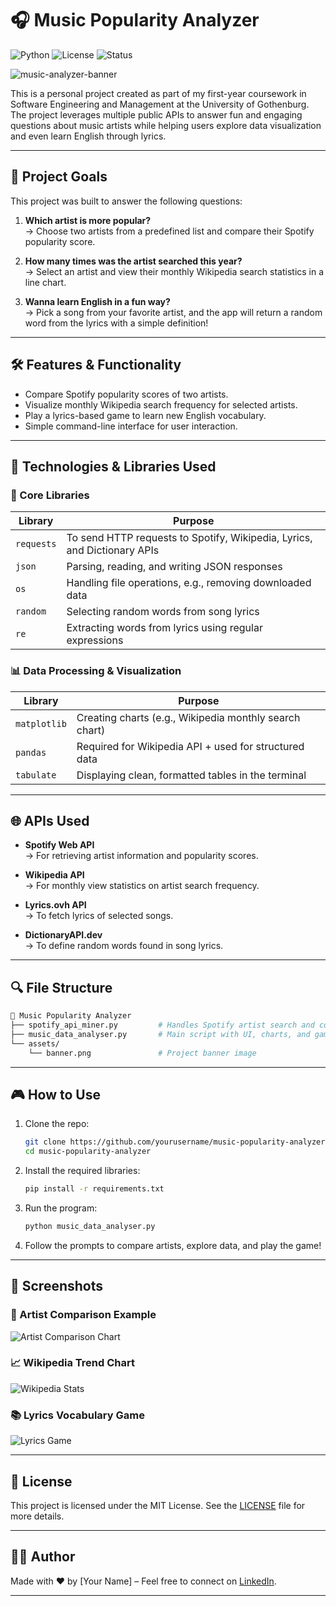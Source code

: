 # 🎧 Music Popularity Analyzer

![Python](https://img.shields.io/badge/Python-3.10-blue?style=for-the-badge&logo=python)
![License](https://img.shields.io/badge/license-MIT-green?style=for-the-badge)
![Status](https://img.shields.io/badge/status-Active-brightgreen?style=for-the-badge)

![music-analyzer-banner](https://raw.githubusercontent.com/yourusername/your-repo/main/assets/banner.png)

This is a personal project created as part of my first-year coursework in Software Engineering and Management at the University of Gothenburg. The project leverages multiple public APIs to answer fun and engaging questions about music artists while helping users explore data visualization and even learn English through lyrics.

---

## 📌 Project Goals

This project was built to answer the following questions:

1. **Which artist is more popular?**  
   → Choose two artists from a predefined list and compare their Spotify popularity score.

2. **How many times was the artist searched this year?**  
   → Select an artist and view their monthly Wikipedia search statistics in a line chart.

3. **Wanna learn English in a fun way?**  
   → Pick a song from your favorite artist, and the app will return a random word from the lyrics with a simple definition!

---

## 🛠️ Features & Functionality

- Compare Spotify popularity scores of two artists.
- Visualize monthly Wikipedia search frequency for selected artists.
- Play a lyrics-based game to learn new English vocabulary.
- Simple command-line interface for user interaction.

---

## 🧰 Technologies & Libraries Used

### 🧪 Core Libraries

| Library    | Purpose                                                                  |
| ---------- | ------------------------------------------------------------------------ |
| `requests` | To send HTTP requests to Spotify, Wikipedia, Lyrics, and Dictionary APIs |
| `json`     | Parsing, reading, and writing JSON responses                             |
| `os`       | Handling file operations, e.g., removing downloaded data                 |
| `random`   | Selecting random words from song lyrics                                  |
| `re`       | Extracting words from lyrics using regular expressions                   |

### 📊 Data Processing & Visualization

| Library      | Purpose                                                |
| ------------ | ------------------------------------------------------ |
| `matplotlib` | Creating charts (e.g., Wikipedia monthly search chart) |
| `pandas`     | Required for Wikipedia API + used for structured data  |
| `tabulate`   | Displaying clean, formatted tables in the terminal     |

---

## 🌐 APIs Used

- **Spotify Web API**  
  → For retrieving artist information and popularity scores.

- **Wikipedia API**  
  → For monthly view statistics on artist search frequency.

- **Lyrics.ovh API**  
  → To fetch lyrics of selected songs.

- **DictionaryAPI.dev**  
  → To define random words found in song lyrics.

---

## 🔍 File Structure

```bash
📁 Music Popularity Analyzer
├── spotify_api_miner.py         # Handles Spotify artist search and comparison
├── music_data_analyser.py       # Main script with UI, charts, and game logic
└── assets/
    └── banner.png               # Project banner image
```

---

## 🎮 How to Use

1. Clone the repo:

   ```bash
   git clone https://github.com/yourusername/music-popularity-analyzer.git
   cd music-popularity-analyzer
   ```

2. Install the required libraries:

   ```bash
   pip install -r requirements.txt
   ```

3. Run the program:

   ```bash
   python music_data_analyser.py
   ```

4. Follow the prompts to compare artists, explore data, and play the game!

---

## 📸 Screenshots

### 🎼 Artist Comparison Example

![Artist Comparison Chart](https://raw.githubusercontent.com/yourusername/your-repo/main/assets/comparison.png)

### 📈 Wikipedia Trend Chart

![Wikipedia Stats](https://raw.githubusercontent.com/yourusername/your-repo/main/assets/wiki-chart.png)

### 📚 Lyrics Vocabulary Game

![Lyrics Game](https://raw.githubusercontent.com/yourusername/your-repo/main/assets/lyrics-game.png)

---

## 📄 License

This project is licensed under the MIT License. See the [LICENSE](LICENSE) file for more details.

---

## 🙋‍♂️ Author

Made with ❤️ by [Your Name] – Feel free to connect on [LinkedIn](https://www.linkedin.com).

---
